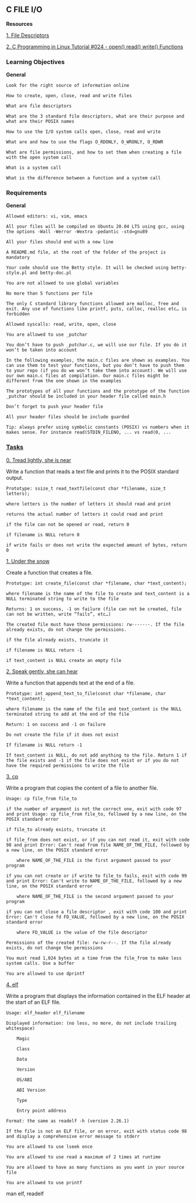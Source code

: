 ## C FILE I/O

**Resources**

[1. File Descriptors](https://en.wikipedia.org/wiki/File_descriptor)

[2. C Programming in Linux Tutorial #024 - open() read() write() Functions](https://www.youtube.com/watch?v=e-srF6c3TJ8)

### Learning Objectives

**General**

    Look for the right source of information online

    How to create, open, close, read and write files

    What are file descriptors

    What are the 3 standard file descriptors, what are their purpose and what are their POSIX names

    How to use the I/O system calls open, close, read and write

    What are and how to use the flags O_RDONLY, O_WRONLY, O_RDWR

    What are file permissions, and how to set them when creating a file with the open system call

    What is a system call

    What is the difference between a function and a system call

### Requirements

**General**


    Allowed editors: vi, vim, emacs

    All your files will be compiled on Ubuntu 20.04 LTS using gcc, using the options -Wall -Werror -Wextra -pedantic -std=gnu89

    All your files should end with a new line

    A README.md file, at the root of the folder of the project is mandatory

    Your code should use the Betty style. It will be checked using betty-style.pl and betty-doc.pl

    You are not allowed to use global variables

    No more than 5 functions per file

    The only C standard library functions allowed are malloc, free and exit. Any use of functions like printf, puts, calloc, realloc etc… is forbidden

    Allowed syscalls: read, write, open, close

    You are allowed to use _putchar

    You don’t have to push _putchar.c, we will use our file. If you do it won’t be taken into account

    In the following examples, the main.c files are shown as examples. You can use them to test your functions, but you don’t have to push them to your repo (if you do we won’t take them into account). We will use our own main.c files at compilation. Our main.c files might be different from the one shown in the examples

    The prototypes of all your functions and the prototype of the function _putchar should be included in your header file called main.h

    Don’t forget to push your header file

    All your header files should be include guarded

    Tip: always prefer using symbolic constants (POSIX) vs numbers when it makes sense. For instance read(STDIN_FILENO, ... vs read(0, ...


### [Tasks](https://intranet.alxswe.com/projects/234#quiz-completed)

[0. Tread lightly, she is near]()

Write a function that reads a text file and prints it to the POSIX standard output.

    Prototype: ssize_t read_textfile(const char *filename, size_t letters);

    where letters is the number of letters it should read and print

    returns the actual number of letters it could read and print

    if the file can not be opened or read, return 0

    if filename is NULL return 0

    if write fails or does not write the expected amount of bytes, return 0

[1. Under the snow]()

Create a function that creates a file.

    Prototype: int create_file(const char *filename, char *text_content);

    where filename is the name of the file to create and text_content is a NULL terminated string to write to the file

    Returns: 1 on success, -1 on failure (file can not be created, file can not be written, write “fails”, etc…)

    The created file must have those permissions: rw-------. If the file already exists, do not change the permissions.

    if the file already exists, truncate it

    if filename is NULL return -1

    if text_content is NULL create an empty file

[2. Speak gently, she can hear]()

Write a function that appends text at the end of a file.

    Prototype: int append_text_to_file(const char *filename, char *text_content);

    where filename is the name of the file and text_content is the NULL terminated string to add at the end of the file

    Return: 1 on success and -1 on failure

    Do not create the file if it does not exist

    If filename is NULL return -1

    If text_content is NULL, do not add anything to the file. Return 1 if the file exists and -1 if the file does not exist or if you do not have the required permissions to write the file


[3. cp]()

Write a program that copies the content of a file to another file.

    Usage: cp file_from file_to

    if the number of argument is not the correct one, exit with code 97 and print Usage: cp file_from file_to, followed by a new line, on the POSIX standard error

    if file_to already exists, truncate it

    if file_from does not exist, or if you can not read it, exit with code 98 and print Error: Can't read from file NAME_OF_THE_FILE, followed by a new line, on the POSIX standard error

        where NAME_OF_THE_FILE is the first argument passed to your program

    if you can not create or if write to file_to fails, exit with code 99 and print Error: Can't write to NAME_OF_THE_FILE, followed by a new line, on the POSIX standard error

        where NAME_OF_THE_FILE is the second argument passed to your program

    if you can not close a file descriptor , exit with code 100 and print Error: Can't close fd FD_VALUE, followed by a new line, on the POSIX standard error

        where FD_VALUE is the value of the file descriptor

    Permissions of the created file: rw-rw-r--. If the file already exists, do not change the permissions

    You must read 1,024 bytes at a time from the file_from to make less system calls. Use a buffer

    You are allowed to use dprintf


[4. elf]()

Write a program that displays the information contained in the ELF header at the start of an ELF file.

    Usage: elf_header elf_filename

    Displayed information: (no less, no more, do not include trailing whitespace)

        Magic

        Class

        Data

        Version

        OS/ABI

        ABI Version

        Type

        Entry point address

    Format: the same as readelf -h (version 2.26.1)

    If the file is not an ELF file, or on error, exit with status code 98 and display a comprehensive error message to stderr

    You are allowed to use lseek once

    You are allowed to use read a maximum of 2 times at runtime

    You are allowed to have as many functions as you want in your source file

    You are allowed to use printf


man elf, readelf

